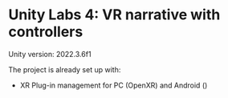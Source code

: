 # Unity Labs 4: VR narrative with controllers

Unity version: 2022.3.6f1

The project is already set up with:
- XR Plug-in management for PC (OpenXR) and Android ()